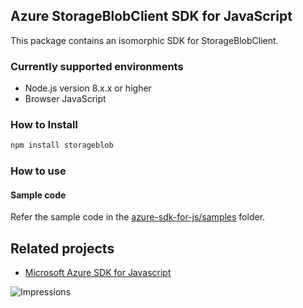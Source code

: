 ## Azure StorageBlobClient SDK for JavaScript

This package contains an isomorphic SDK for StorageBlobClient.

### Currently supported environments

- Node.js version 8.x.x or higher
- Browser JavaScript

### How to Install

```bash
npm install storageblob
```

### How to use

#### Sample code

Refer the sample code in the [azure-sdk-for-js/samples](https://github.com/Azure/azure-sdk-for-js/tree/master/samples) folder.

## Related projects

- [Microsoft Azure SDK for Javascript](https://github.com/Azure/azure-sdk-for-js)


![Impressions](https://azure-sdk-impressions.azurewebsites.net/api/impressions/azure-sdk-for-js%2Fsdk%2Fcdn%2Farm-cdn%2FREADME.png)